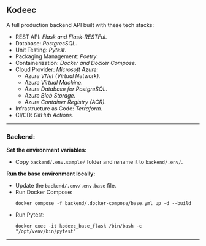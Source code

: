 ## Kodeec
A full production backend API built with these tech stacks:

- REST API: _Flask and Flask-RESTFul_.
- Database: _PostgresSQL_.
- Unit Testing: _Pytest_.
- Packaging Management: _Poetry_.
- Containerization: _Docker and Docker Compose_.
- Cloud Provider: _Microsoft Azure:_
  - _Azure VNet (Virtual Network)._
  - _Azure Virtual Machine._
  - _Azure Database for PostgreSQL._
  - _Azure Blob Storage._
  - _Azure Container Registry (ACR)._
- Infrastructure as Code: _Terraform_.
- CI/CD: _GitHub Actions_.

---

### Backend:

**Set the environment variables:**
- Copy `backend/.env.sample/` folder and rename it to `backend/.env/`.

**Run the base environment locally:**
- Update the `backend/.env/.env.base` file.
- Run Docker Compose:
  ```shell
  docker compose -f backend/.docker-compose/base.yml up -d --build
  ```
- Run Pytest:
  ```shell
  docker exec -it kodeec_base_flask /bin/bash -c "/opt/venv/bin/pytest"
  ```

---
